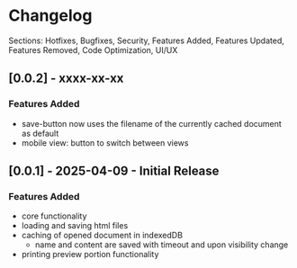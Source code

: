 # Changelog
Sections: Hotfixes, Bugfixes, Security, Features Added, Features Updated, Features Removed, Code Optimization, UI/UX

## [0.0.2] - xxxx-xx-xx
### Features Added
- save-button now uses the filename of the currently cached document as default
- mobile view: button to switch between views

## [0.0.1] - 2025-04-09 - Initial Release
### Features Added
- core functionality
- loading and saving html files
- caching of opened document in indexedDB
    - name and content are saved with timeout and upon visibility change
- printing preview portion functionality

